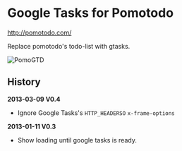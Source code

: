 Google Tasks for Pomotodo
===========================
http://pomotodo.com/

Replace pomotodo's todo-list with gtasks.

![PomoGTD](http://pic.yupoo.com/greatghoul_v/CorL9BsI/wn7gx.png)

## History

**2013-03-09 V0.4**

  * Ignore Google Tasks's `HTTP_HEADERSO` `x-frame-options`

**2013-01-11 V0.3**

  + Show loading until google tasks is ready.

